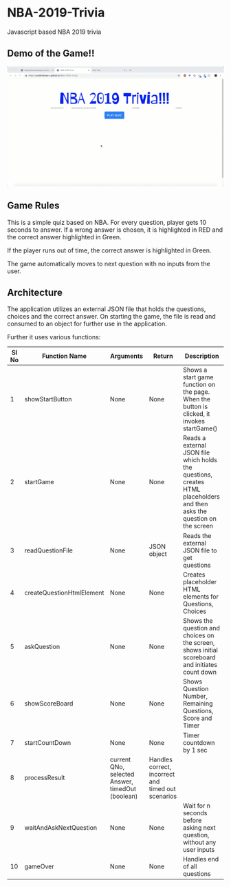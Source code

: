 # NBA-2019-Trivia
Javascript based NBA 2019 trivia

## Demo of the Game!!

<img src="./assets/javascript/gamedemo.gif"/>

## Game Rules
This is a simple quiz based on NBA. For every question, player gets 10 seconds to answer. If a wrong answer is chosen, it is highlighted in RED and the correct answer highlighted in Green.

If the player runs out of time, the correct answer is highlighted in Green.

The game automatically moves to next question with no inputs from the user.

## Architecture

The application utilizes an external JSON file that holds the questions, choices and the correct answer.
On starting the game, the file is read and consumed to an object for further use in the application.

Further it uses various functions:


| Sl No |  Function Name | Arguments |Return | Description |
|--|--|--|--|--|
|  1|showStartButton  |None | None|Shows a start game function on the page. When the button is clicked, it invokes startGame()|
|2| startGame|None|None|Reads a external JSON file which holds the questions, creates HTML placeholders and then asks the question on the screen |
|3|readQuestionFile|None|JSON object| Reads the external JSON file to get questions|
|4|createQuestionHtmlElement|None|None|Creates placeholder HTML elements for Questions, Choices|
|5|askQuestion|None|None|Shows the question and choices on the screen, shows initial scoreboard and initiates count down|
|6|showScoreBoard|None|None|Shows Question Number, Remaining Questions, Score and Timer|
|7|startCountDown|None|None|Timer countdown by 1 sec|
|8|processResult|current QNo, selected Answer, timedOut (boolean)|Handles correct, incorrect and timed out scenarios|
|9|waitAndAskNextQuestion|None|None| Wait for n seconds before asking next question, without any user inputs|
|10|gameOver|None|None|Handles end of all questions|

 